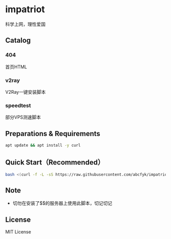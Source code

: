 # impatriot
科学上网，理性爱国

## Catalog
### 404
首页HTML

### v2ray
V2Ray一键安装脚本

### speedtest
部分VPS测速脚本

## Preparations & Requirements
```bash
apt update && apt install -y curl
```

## Quick Start（Recommended）
```bash
bash <(curl -f -L -sS https://raw.githubusercontent.com/abcfyk/impatriot/master/v2ray/ws_nginx_tls/install.sh)
```

## Note
- 切勿在安装了$$的服务器上使用此脚本，切记切记

## License
MIT License
